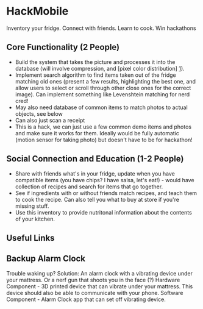HackMobile
==========

Inventory your fridge. Connect with friends. Learn to cook. Win hackathons


Core Functionality (2 People)
-----------------------------

- Build the system that takes the picture and processes it into the database (will involve compression, and [pixel color distribution] [1]). 
- Implement search algorithm to find items taken out of the fridge matching old ones (present a few results, highlighting the best one, and allow users to select or scroll through other close ones for the correct image). Can implement something like Levenshtein matching for nerd cred!
- May also need database of common items to match photos to actual objects, see below
- Can also just scan a receipt
- This is a hack, we can just use a few common demo items and photos and make sure it works for them. Ideally would be fully automatic (motion sensor for taking photo) but doesn't have to be for hackathon!

Social Connection and Education (1-2 People)
--------------------------------------------

- Share with friends what's in your fridge, update when you have compatible items (you have chips? I have salsa, let's eat!) - would have collection of recipes and search for items that go together.
- See if ingredients with or without friends match recipes, and teach them to cook the recipe. Can also tell you what to buy at store if you're missing stuff. 
- Use this inventory to provide nutritonal information about the contents of your kitchen.

Useful Links
------------
[1]: http://stackoverflow.com/questions/843972/image-comparison-fast-algorithm "Histogram method"
[2]: http://stackoverflow.com/questions/6524196/java-get-pixel-array-from-image "Getting pixels from image in Java"

Backup Alarm Clock
------------------

Trouble waking up? Solution: An alarm clock with a vibrating device under your mattress. Or a nerf gun that shoots you in the face (?) Hardware Component - 3D printed device that can vibrate under your mattress. This device should also be able to communicate with your phone. Software Component - Alarm Clock app that can set off vibrating device.
